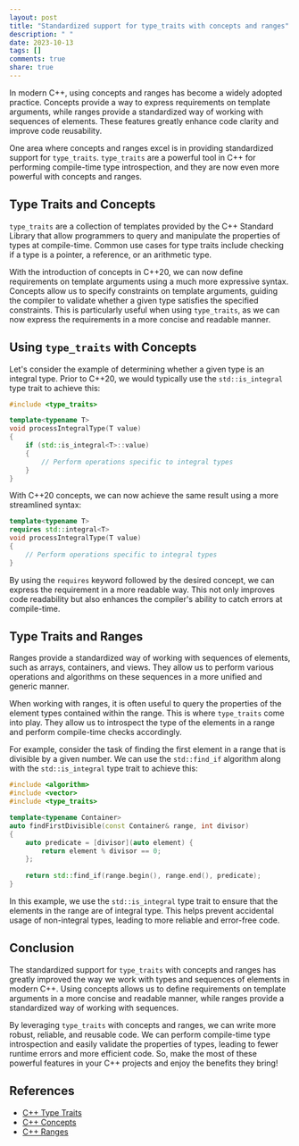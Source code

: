 ```yaml
---
layout: post
title: "Standardized support for type_traits with concepts and ranges"
description: " "
date: 2023-10-13
tags: []
comments: true
share: true
---
```


In modern C++, using concepts and ranges has become a widely adopted practice. Concepts provide a way to express requirements on template arguments, while ranges provide a standardized way of working with sequences of elements. These features greatly enhance code clarity and improve code reusability.

One area where concepts and ranges excel is in providing standardized support for `type_traits`. `type_traits` are a powerful tool in C++ for performing compile-time type introspection, and they are now even more powerful with concepts and ranges.

## Type Traits and Concepts

`type_traits` are a collection of templates provided by the C++ Standard Library that allow programmers to query and manipulate the properties of types at compile-time. Common use cases for type traits include checking if a type is a pointer, a reference, or an arithmetic type.

With the introduction of concepts in C++20, we can now define requirements on template arguments using a much more expressive syntax. Concepts allow us to specify constraints on template arguments, guiding the compiler to validate whether a given type satisfies the specified constraints. This is particularly useful when using `type_traits`, as we can now express the requirements in a more concise and readable manner.

## Using `type_traits` with Concepts

Let's consider the example of determining whether a given type is an integral type. Prior to C++20, we would typically use the `std::is_integral` type trait to achieve this:

```cpp
#include <type_traits>

template<typename T>
void processIntegralType(T value)
{
    if (std::is_integral<T>::value)
    {
        // Perform operations specific to integral types
    }
}
```

With C++20 concepts, we can now achieve the same result using a more streamlined syntax:

```cpp
template<typename T>
requires std::integral<T>
void processIntegralType(T value)
{
    // Perform operations specific to integral types
}
```

By using the `requires` keyword followed by the desired concept, we can express the requirement in a more readable way. This not only improves code readability but also enhances the compiler's ability to catch errors at compile-time.

## Type Traits and Ranges

Ranges provide a standardized way of working with sequences of elements, such as arrays, containers, and views. They allow us to perform various operations and algorithms on these sequences in a more unified and generic manner.

When working with ranges, it is often useful to query the properties of the element types contained within the range. This is where `type_traits` come into play. They allow us to introspect the type of the elements in a range and perform compile-time checks accordingly.

For example, consider the task of finding the first element in a range that is divisible by a given number. We can use the `std::find_if` algorithm along with the `std::is_integral` type trait to achieve this:

```cpp
#include <algorithm>
#include <vector>
#include <type_traits>

template<typename Container>
auto findFirstDivisible(const Container& range, int divisor)
{
    auto predicate = [divisor](auto element) {
        return element % divisor == 0;
    };
    
    return std::find_if(range.begin(), range.end(), predicate);
}
```

In this example, we use the `std::is_integral` type trait to ensure that the elements in the range are of integral type. This helps prevent accidental usage of non-integral types, leading to more reliable and error-free code.

## Conclusion

The standardized support for `type_traits` with concepts and ranges has greatly improved the way we work with types and sequences of elements in modern C++. Using concepts allows us to define requirements on template arguments in a more concise and readable manner, while ranges provide a standardized way of working with sequences.

By leveraging `type_traits` with concepts and ranges, we can write more robust, reliable, and reusable code. We can perform compile-time type introspection and easily validate the properties of types, leading to fewer runtime errors and more efficient code. So, make the most of these powerful features in your C++ projects and enjoy the benefits they bring!

## References
- [C++ Type Traits](https://en.cppreference.com/w/cpp/header/type_traits)
- [C++ Concepts](https://en.cppreference.com/w/cpp/language/constraints)
- [C++ Ranges](https://en.cppreference.com/w/cpp/ranges)